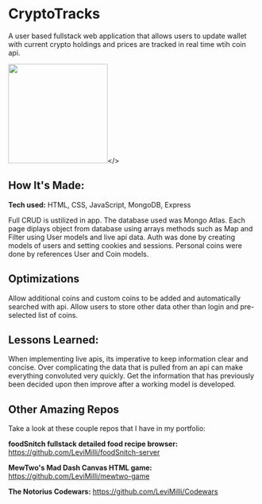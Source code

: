 # CryptoTracks

A user based fullstack web application that allows users to update wallet with current crypto holdings and prices are tracked in real time wtih coin api.

<img height= "200px" src= "https://user-images.githubusercontent.com/107660704/202800613-78c86931-d3f9-47ce-aab3-e0e1cc8dc707.JPG"></>



## How It's Made:

**Tech used:** HTML, CSS, JavaScript, MongoDB, Express

Full CRUD is ustilized in app. The database used was Mongo Atlas. Each page diplays object from database using arrays methods such as Map and Filter using User models and live api data. Auth was done by creating models of users and setting cookies and sessions. Personal coins were done by references User and Coin models.

## Optimizations
Allow additional coins and custom coins to be added and automatically searched with api. Allow users to store other data other than login and pre-selected list of coins.


## Lessons Learned:

When implementing live apis, its imperative to keep information clear and concise. Over complicating the data that is pulled from an api can make everything convoluted very quickly. Get the information that has previously been decided upon then improve after a working model is developed.

## Other Amazing Repos
Take a look at these couple repos that I have in my portfolio:

**foodSnitch fullstack detailed food recipe browser:** https://github.com/LeviMilli/foodSnitch-server

**MewTwo's Mad Dash Canvas HTML game:** https://github.com/LeviMilli/mewtwo-game

**The Notorius Codewars:** https://github.com/LeviMilli/Codewars


